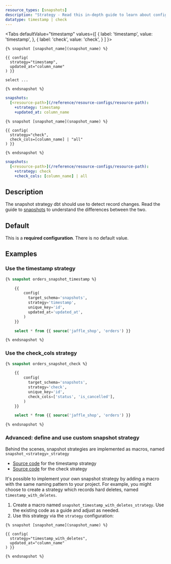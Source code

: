 ```yaml
---
resource_types: [snapshots]
description: "Strategy - Read this in-depth guide to learn about configurations in dbt."
datatype: timestamp | check
---
```


<Tabs
  defaultValue="timestamp"
  values={[
    { label: 'timestamp', value: 'timestamp', },
    { label: 'check', value: 'check', }
  ]
}>
<TabItem value="timestamp">

<File name='snapshots/<filename>.sql'>

```jinja2
{% snapshot [snapshot_name](snapshot_name) %}

{{ config(
  strategy="timestamp",
  updated_at="column_name"
) }}

select ...

{% endsnapshot %}

```

</File>

<File name='dbt_project.yml'>

```yml
snapshots:
  [<resource-path>](/reference/resource-configs/resource-path):
    +strategy: timestamp
    +updated_at: column_name

```

</File>

</TabItem>

<TabItem value="check">

<File name='snapshots/<filename>.sql'>

```jinja2
{% snapshot [snapshot_name](snapshot_name) %}

{{ config(
  strategy="check",
  check_cols=[column_name] | "all"
) }}

{% endsnapshot %}

```

</File>

<File name='dbt_project.yml'>

```yml
snapshots:
  [<resource-path>](/reference/resource-configs/resource-path):
    +strategy: check
    +check_cols: [column_name] | all

```

</File>

</TabItem>

</Tabs>

## Description
The snapshot strategy dbt should use to detect record changes. Read the guide to [snapshots](/docs/build/snapshots#detecting-row-changes) to understand the differences between the two.

## Default
This is a **required configuration**. There is no default value.

## Examples
### Use the timestamp strategy


<File name='snapshots/timestamp_example.sql'>

```sql
{% snapshot orders_snapshot_timestamp %}

    {{
        config(
          target_schema='snapshots',
          strategy='timestamp',
          unique_key='id',
          updated_at='updated_at',
        )
    }}

    select * from {{ source('jaffle_shop', 'orders') }}

{% endsnapshot %}
```

</File>


### Use the check_cols strategy

```sql
{% snapshot orders_snapshot_check %}

    {{
        config(
          target_schema='snapshots',
          strategy='check',
          unique_key='id',
          check_cols=['status', 'is_cancelled'],
        )
    }}

    select * from {{ source('jaffle_shop', 'orders') }}

{% endsnapshot %}
```

### Advanced: define and use custom snapshot strategy
Behind the scenes, snapshot strategies are implemented as macros, named `snapshot_<strategy>_strategy`
* [Source code](https://github.com/dbt-labs/dbt-adapters/blob/main/dbt/include/global_project/macros/materializations/snapshots/strategies.sql#L52) for the timestamp strategy
* [Source code](https://github.com/dbt-labs/dbt-adapters/blob/main/dbt/include/global_project/macros/materializations/snapshots/strategies.sql#L136) for the check strategy

It's possible to implement your own snapshot strategy by adding a macro with the same naming pattern to your project. For example, you might choose to create a strategy which records hard deletes, named `timestamp_with_deletes`.

1. Create a macro named `snapshot_timestamp_with_deletes_strategy`. Use the existing code as a guide and adjust as needed.
2. Use this strategy via the `strategy` configuration:

<File name='snapshots/<filename>.sql'>

```jinja2
{% snapshot [snapshot_name](snapshot_name) %}

{{ config(
  strategy="timestamp_with_deletes",
  updated_at="column_name"
) }}

{% endsnapshot %}

```

</File>
